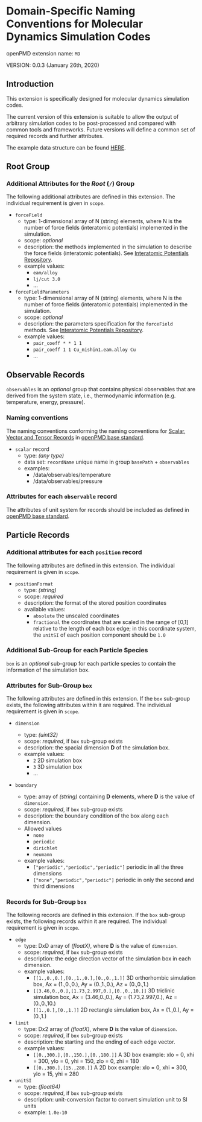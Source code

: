 Domain-Specific Naming Conventions for Molecular Dynamics Simulation Codes
==========================================================================

openPMD extension name: `MD`

VERSION: 0.0.3 (January 26th, 2020)

Introduction
------------

This extension is specifically designed for molecular dynamics simulation codes.

The current version of this extension is suitable to allow the output of
arbitrary simulation codes to be post-processed and compared with common
tools and frameworks. Future versions will define a common set of required
records and further attributes.

The example data structure can be found [HERE](https://github.com/ejcjason/MDDomainExtension).

Root Group
----------

### Additional Attributes for the *Root* (`/`) Group

The following additional attributes are defined in this extension.
The individual requirement is given in `scope`.

  - `forceField`
    - type: 1-dimensional array of N (string) elements, where N is the number of force fields (interatomic potentials) implemented in the simulation.
    - scope: *optional*
    - description: the methods implemented in the simulation to describe the force fields (interatomic potentials). See [Interatomic Potentials Repository](https://www.ctcms.nist.gov/potentials/).
    - example values:
      - `eam/alloy`
      - `lj/cut 3.0`
      - ...
  - `forceFieldParameters`
    - type: 1-dimensional array of N (string) elements, where N is the number of force fields (interatomic potentials) implemented in the simulation.
    - scope: *optional*
    - description: the parameters specification for the `forceField` methods. See [Interatomic Potentials Repository](https://www.ctcms.nist.gov/potentials/).
    - example values:
      - `pair_coeff * * 1 1`
      - `pair_coeff 1 1 Cu_mishin1.eam.alloy Cu`
      - ...

Observable Records
------------------

`observables` is an *optional* group that contains physical observables that are derived from the system state, i.e., thermodynamic information (e.g. temperature, energy, pressure).

### Naming conventions

The naming conventions conforming the naming conventions for [Scalar, Vector and Tensor Records](STANDARD.md#naming-conventions) in [openPMD base standard](STANDARD.md).

- `scalar` record
  - type: *(any type)*
  - data set: `recordName` unique name in group `basePath` + `observables`
  - examples:
    - /data/observables/temperature
    - /data/observables/pressure

### Attributes for each `observable` record

The attributes of unit system for records should be included as defined in [openPMD base standard](STANDARD.md#unit-systems-and-dimensionality).


Particle Records
----------------

### Additional attributes for each `position` record

The following attributes are defined in this extension. The individual requirement is given in `scope`. 

- `positionFormat`
    - type: *(string)*
    - scope: *required*
    - description: the format of the stored position coordinates
    - available values:
      - `absolute` the unscaled coordinates
      - `fractional` the coordinates that are scaled in the range of [0,1] relative to the length of each box edge; in this coordinate system, the `unitSI` of each position component should be `1.0`

### Additional Sub-Group for each Particle Species

`box` is an *optional* sub-group for each particle species to contain the information of the simulation box. 

### Attributes for Sub-Group `box`

The following attributes are defined in this extension.
If the `box` sub-group exists, the following attributes within it are required.
The individual requirement is given in `scope`. 

  - `dimension`
    - type: *(uint32)*
    - scope: *required*, if `box` sub-group exists
    - description: the spacial dimension **D** of the simulation box.
    - example values:
      - `2` 2D simulation box
      - `3` 3D simulation box
      - ...

  - `boundary`
    - type: array of *(string)* containing **D** elements, where **D** is the value of `dimension`.
    - scope: *required*, if `box` sub-group exists
    - description: the boundary condition of the box along each dimension.
    - Allowed values
        - `none`
        - `periodic`
        - `dirichlet`
        - `neumann`
    - example values:
      - `["periodic","periodic","periodic"]`  periodic in all the three dimensions
      - `["none","periodic","periodic"]` periodic in only the second and third dimensions

### Records for Sub-Group `box`

The following records are defined in this extension.
If the `box` sub-group exists, the following records within it are required.
The individual requirement is given in `scope`. 
  - `edge`
    - type: DxD array of *(floatX)*, where **D** is the value of `dimension`.
    - scope: *required*, if `box` sub-group exists
    - description: the edge direction vector of the simulation box in each dimension.
    - example values:
      - `[[1.,0.,0.],[0.,1.,0.],[0.,0.,1.]]` 3D orthorhombic simulation box, Ax = (1.,0.,0.), Ay = (0.,1.,0.), Az = (0.,0.,1.)
      - `[[3.46,0.,0.],[1.73,2.997,0.],[0.,0.,10.]]` 3D triclinic simulation box, Ax = (3.46,0.,0.), Ay = (1.73,2.997,0.), Az = (0.,0.,10.)
      - `[[1.,0.],[0.,1.]]` 2D rectangle simulation box, Ax = (1.,0.), Ay = (0.,1.)
  - `limit`
    - type: Dx2 array of *(floatX)*, where **D** is the value of `dimension`.
    - scope: *required*, if `box` sub-group exists
    - description: the starting and the ending of each edge vector.
    - example values:
      - `[[0.,300.],[0.,150.],[0.,180.]]`  A 3D box example: xlo = 0, xhi = 300, ylo = 0, yhi = 150, zlo = 0, zhi = 180 
      - `[[0.,300.],[15.,280.]]` A 2D box example: xlo = 0, xhi = 300, ylo = 15, yhi = 280
  - `unitSI`
    - type: *(float64)*
    - scope: *required*, if `box` sub-group exists
    - description: unit-conversion factor to convert simulation unit to SI units
    - example: `1.0e-10`
